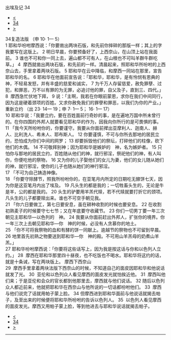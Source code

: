 ﻿





 出埃及记 34




* [<](bible/EXO33.md)
* [34](bible/EXO.md)
* [>](bible/EXO35.md)



 
34复造法版 （申 10· 1— 5）  
1 耶和华吩咐摩西说：「你要凿出两块石版，和先前你摔碎的那版一样；其上的字我要写在这版上。 
2 明日早晨，你要预备好了，上西奈山，在山顶上站在我面前。 
3 谁也不可和你一同上去，遍山都不可有人，在山根也不可叫羊群牛群吃草。」 
4  摩西就凿出两块石版，和先前的一样。清晨起来，照耶和华所吩咐的上西奈山去，手里拿着两块石版。 
5 耶和华在云中降临，和摩西一同站在那里，宣告耶和华的名。 
6 耶和华在他面前宣告说：「耶和华，耶和华，是有怜悯有恩典的　神，不轻易发怒，并有丰盛的慈爱和诚实， 
7 为千万人存留慈爱，赦免罪孽、过犯，和罪恶，万不以有罪的为无罪，必追讨他的罪，自父及子，直到三、四代。」 
8  摩西急忙伏地下拜， 
9 说：「主啊，我若在你眼前蒙恩，求你在我们中间同行，因为这是硬着颈项的百姓。又求你赦免我们的罪孽和罪恶，以我们为你的产业。」 重新立约 （出 23· 14— 19；申 7· 1— 5； 16· 1— 17）  
10 耶和华说：「我要立约，要在百姓面前行奇妙的事，是在遍地万国中所未曾行的。在你四围的外邦人就要看见耶和华的作为，因我向你所行的是可畏惧的事。  
11 「我今天所吩咐你的，你要谨守。我要从你面前撵出亚摩利人、迦南人、赫人、比利洗人、希未人、耶布斯人。 
12 你要谨慎，不可与你所去那地的居民立约，恐怕成为你们中间的网罗； 
13 却要拆毁他们的祭坛，打碎他们的柱像，砍下他们的木偶。 
14 不可敬拜别神；因为耶和华是嫉妒的　神，名为嫉妒者。 
15 只怕你与那地的居民立约，百姓随从他们的神，就行邪淫，祭祀他们的神，有人叫你，你便吃他的祭物， 
16 又为你的儿子娶他们的女儿为妻，他们的女儿随从她们的神，就行邪淫，使你的儿子也随从她们的神行邪淫。  
17 「不可为自己铸造神像。  
18 「你要守除酵节，照我所吩咐你的，在亚笔月内所定的日期吃无酵饼七天，因为你是这亚笔月内出了埃及。 
19 凡头生的都是我的；一切牲畜头生的，无论是牛是羊，公的都是我的。 
20 头生的驴要用羊羔代赎，若不代赎就要打折它的颈项。凡头生的儿子都要赎出来。谁也不可空手朝见我。  
21 「你六日要做工，第七日要安息，虽在耕种收割的时候也要安息。 
22 在收割初熟麦子的时候要守七七节；又在年底要守收藏节。 
23 你们一切男丁要一年三次朝见主耶和华—以色列的　神。 
24 我要从你面前赶出外邦人，扩张你的境界。你一年三次上去朝见耶和华—你　神的时候，必没有人贪慕你的地土。  
25 「你不可将我祭物的血和有酵的饼一同献上。逾越节的祭物也不可留到早晨。 
26 地里首先初熟之物要送到耶和华—你　神的殿。不可用山羊羔母的奶煮山羊羔。」  
27 耶和华吩咐摩西说：「你要将这些话写上，因为我是按这话与你和以色列人立约。」 
28  摩西在耶和华那里四十昼夜，也不吃饭也不喝水。耶和华将这约的话，就是十条诫，写在两块版上。 摩西下西奈山  
29  摩西手里拿着两块法版下西奈山的时候，不知道自己的面皮因耶和华和他说话就发了光。 
30  亚伦和以色列众人看见摩西的面皮发光就怕挨近他。 
31  摩西叫他们来；于是亚伦和会众的官长都到他那里去，摩西就与他们说话。 
32 随后以色列众人都近前来，他就把耶和华在西奈山与他所说的一切话都吩咐他们。 
33  摩西与他们说完了话就用帕子蒙上脸。 
34 但摩西进到耶和华面前与他说话就揭去帕子，及至出来的时候便将耶和华所吩咐的告诉以色列人。 
35  以色列人看见摩西的面皮发光。摩西又用帕子蒙上脸，等到他进去与耶和华说话就揭去帕子。 
* [<](bible/EXO33.md)
* [34](bible/EXO.md)
* [>](bible/EXO35.md)





---









